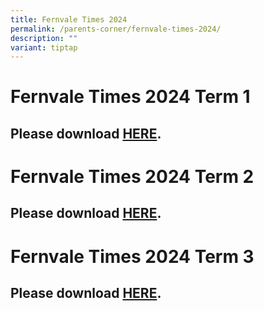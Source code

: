 ```yaml
---
title: Fernvale Times 2024
permalink: /parents-corner/fernvale-times-2024/
description: ""
variant: tiptap
---
```

<h1><strong>Fernvale Times 2024 Term 1</strong></h1>
<h2>Please download <a href="https://heyzine.com/flip-book/a249819d34.html" rel="noopener nofollow" target="_blank">HERE</a>.</h2>
<p></p>
<h1><strong>Fernvale Times 2024 Term 2</strong></h1>
<h2>Please download <a href="https://heyzine.com/flip-book/e885744808.html" rel="noopener nofollow" target="_blank">HERE</a>.</h2>
<p></p>
<h1><strong>Fernvale Times 2024 Term 3</strong></h1>
<h2>Please download <a href="https://heyzine.com/flip-book/2a5cc5ead3.html" rel="noopener nofollow" target="_blank">HERE</a>.</h2>
<p></p>
<p></p>